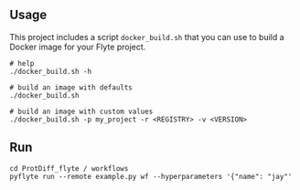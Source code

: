 ## Usage

This project includes a script `docker_build.sh` that you can use to build a
Docker image for your Flyte project.

```
# help
./docker_build.sh -h

# build an image with defaults
./docker_build.sh

# build an image with custom values
./docker_build.sh -p my_project -r <REGISTRY> -v <VERSION>
```


## Run
```
cd ProtDiff_flyte / workflows
pyflyte run --remote example.py wf --hyperparameters '{"name": "jay"'
```
